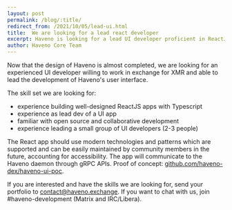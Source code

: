 ```yaml
---
layout: post
permalink: /blog/:title/
redirect_from: /2021/10/05/lead-ui.html
title:  We are looking for a lead react developer
excerpt: Haveno is looking for a lead UI developer proficient in ReactJS and Typescript
author: Haveno Core Team
---
```


Now that the design of Haveno is almost completed, we are looking for an experienced UI developer willing to work in exchange for XMR and able to lead the development of Haveno's user interface.

The skill set we are looking for:

- experience building well-designed ReactJS apps with Typescript
- experience as lead dev of a UI app
- familiar with open source and collaborative development
- experience leading a small group of UI developers (2-3 people)

The React app should use modern technologies and patterns which are supported and can be easily maintained by community members in the future, accounting for accessibility. The app will communicate to the Haveno daemon through gRPC APIs. Proof of concept: [github.com/haveno-dex/haveno-ui-poc](https://github.com/haveno-dex/haveno-ui-poc).

If you are interested and have the skills we are looking for, send your portfolio to contact@haveno.exchange. If you want to chat with us, join #haveno-development (Matrix and IRC/Libera).
